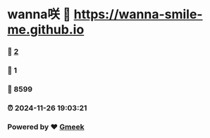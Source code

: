 # wanna咲 :link: https://wanna-smile-me.github.io 
### :page_facing_up: [2](https://wanna-smile-me.github.io/tag.html) 
### :speech_balloon: 1 
### :hibiscus: 8599 
### :alarm_clock: 2024-11-26 19:03:21 
### Powered by :heart: [Gmeek](https://github.com/Meekdai/Gmeek)
